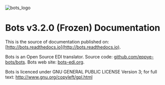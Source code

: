 ![bots_logo](images/botslogo_chain.png)

# Bots v3.2.0 (Frozen) Documentation

This is the source of documentation published on: [http://bots.readthedocs.io](http://bots.readthedocs.io).

Bots is an Open Source EDI translator. Source code: [github.com/eppye-bots/bots](https://github.com/eppye-bots/bots). Bots web site: [bots-edi.org](https://bots-edi.org). 

Bots is licenced under GNU GENERAL PUBLIC LICENSE Version 3; for full text: http://www.gnu.org/copyleft/gpl.html
